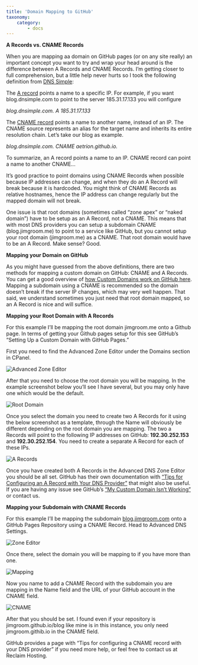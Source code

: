 ```yaml
---
title: 'Domain Mapping to GitHub'
taxonomy:
    category:
        - docs
---
```


**A Records vs. CNAME Records**

When you are mapping aa domain on GitHub pages (or on any site really) an important concept you want to try and wrap your head around is the difference between A Records and CNAME Records. I’m getting closer to full comprehension, but a little help never hurts so I took the following definition from [DNS Simple](https://support.dnsimple.com/articles/differences-a-cname-records/):

The [A record](https://support.dnsimple.com/articles/a-record) points a name to a specific IP. For example, if you want blog.dnsimple.com to point to the server 185.31.17.133 you will configure

*blog.dnsimple.com. A 185.31.17.133*

The [CNAME record](https://support.dnsimple.com/articles/cname-record/) points a name to another name, instead of an IP. The CNAME source represents an alias for the target name and inherits its entire resolution chain. Let’s take our blog as example.

*blog.dnsimple.com. CNAME aetrion.github.io.*

To summarize, an A record points a name to an IP. CNAME record can point a name to another CNAME...

It’s good practice to point domains using CNAME Records when possible because IP addresses can change, and when they do an A Record will break because it is hardcoded. You might think of CNAME Records as relative hostnames, hence the IP address can change regularly but the mapped domain will not break.

One issue is that root domains (sometimes called “zone apex” or “naked domain”) have to be setup as an A Record, not a CNAME. This means that with most DNS providers you can setup a subdomain CNAME  (blog.jimgroom.me) to point to a service like GitHub, but you cannot setup your root domain (jimgroom.me) as a CNAME. That root domain would have to be an A Record. Make sense? Good.

**Mapping your Domain on GitHub**

As you might have guessed from the above definitions, there are two methods for mapping a custom domain on GitHub: CNAME and A Records. You can get a good overview of [how Custom Domains work on GitHub here](https://help.github.com/articles/about-custom-domains-for-github-pages-sites/). Mapping a subdomain using a CNAME is recommended so the domain doesn’t break if the server IP changes, which may very well happen. That said, we understand sometimes you just need that root domain mapped, so an A Record is nice and will suffice.

**Mapping your Root Domain with A Records**

For this example I’ll be mapping the root domain jimgroom.me onto a Github page. In terms of getting your Github pages setup for this see GitHub’s “Setting Up a Custom Domain with GitHub Pages.”

First you need to find the Advanced Zone Editor under the Domains section in CPanel.

![Advanced Zone Editor](http://i.imgur.com/SSXCSpg.png)

After that you need to choose the root domain you will be mapping. In the example screenshot below you’ll see I have several, but you may only have one which would be the default.

![Root Domain](http://i.imgur.com/VUYfRe7.png)

Once you select the domain you need to create two A Records for it using the below screenshot as a template, through the Name will obviously be different depending on the root domain you are mapping. The two a Records will point to the following IP addresses on GitHub: **192.30.252.153** and **192.30.252.154**.  You need to create a separate A Record for each of these IPs.

![A Records](http://imgur.com/LZWIJuc.png)

Once you have created both A Records in the Advanced DNS Zone Editor you should be all set. GitHub has their own documentation with [“Tips for Configuring an A Record with Your DNS Provider”](https://help.github.com/articles/tips-for-configuring-an-a-record-with-your-dns-provider/) that might also be useful. If you are having any issue see GitHub’s [“My Custom Domain Isn’t Working”](https://help.github.com/articles/my-custom-domain-isn-t-working/) or contact us.

**Mapping your Subdomain with CNAME Records**

For this example I’ll be mapping the subdomain [blog.jimgroom.com](https://help.github.com/articles/adding-a-cname-file-to-your-repository/) onto a GitHub Pages Repository using a CNAME Record. Head to Advanced DNS Settings.

![Zone Editor](http://i.imgur.com/SSXCSpg.png)

Once there, select the domain you will be mapping to if you have more than one.

![Mapping](http://imgur.com/gAWqTlJ.png)

Now you name to add a CNAME Record with the subdomain you are mapping in the Name field and the URL of your GitHub account in the CNAME field.

![CNAME](http://imgur.com/on42FOd.png)

After that you should be set. I found even if your repository is jimgroom.github.io/blog like mine is in this instance, you only need jimgroom.githib.io in the CNAME field.

GitHub provides a page with “Tips for configuring a CNAME record with your DNS provider” if you need more help, or feel free to contact us at Reclaim Hosting.

